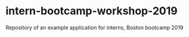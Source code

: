 # intern-bootcamp-workshop-2019
Repository of an example application for interns, Boston bootcamp 2019
